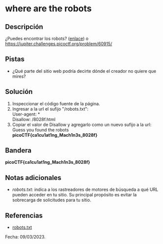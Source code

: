 # where are the robots

## Descripción
¿Puedes encontrar los robots? ([enlace](https://jupiter.challenges.picoctf.org/problem/60915/)) o https://jupiter.challenges.picoctf.org/problem/60915/

## Pistas
* ¿Qué parte del sitio web podría decirte dónde el creador no quiere que mires?

## Solución
1.  Inspeccionar el código fuente de la página.
2. Ingresar a la url el sufijo "/robots.txt":  
	User-agent: *  
	Disallow: /8028f.html
3. Copiar el valor de Disallow y agregarlo como un nuevo sufijo a la url:
		Guess you found the robots  
	**picoCTF{ca1cu1at1ng_Mach1n3s_8028f}**

## Bandera
**picoCTF{ca1cu1at1ng_Mach1n3s_8028f}**

## Notas adicionales
* *robots.txt:* indica a los rastreadores de motores de búsqueda a qué URL pueden acceder en tu sitio. Su principal propósito es evitar la sobrecarga de solicitudes para tu sitio.

## Referencias
* [robots.txt](https://developers.google.com/search/docs/crawling-indexing/robots/intro?hl=es-419)

Fecha: 09/03/2023.